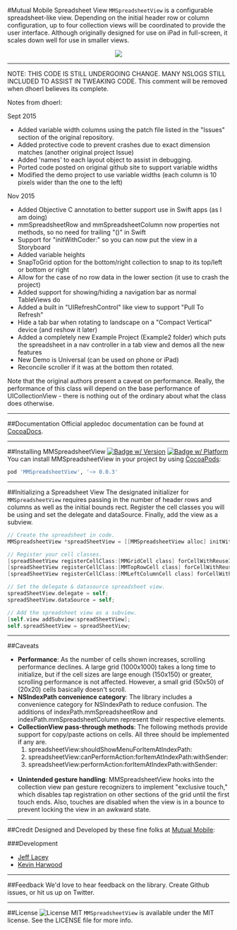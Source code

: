 #Mutual Mobile Spreadsheet View
`MMSpreadsheetView` is a configurable spreadsheet-like view. Depending on the initial header row or column configuration, up to four collection views will be coordinated to provide the user interface. Although originally designed for use on iPad in full-screen, it scales down well for use in smaller views.

<p align="center" >
<img src="http://mutualmobile.github.io/MMSpreadsheetView/ExampleImages/Example.png"/>
</p>

---

NOTE: THIS CODE IS STILL UNDERGOING CHANGE. MANY NSLOGS STILL INCLUDED TO ASSIST IN TWEAKING CODE.
This comment will be removed when dhoerl believes its complete.

Notes from dhoerl:

Sept 2015
* Added variable width columns using the patch file listed in the "Issues" section of the original repository. 
* Added protective code to prevent crashes due to exact dimension matches (another original project Issue)
* Added 'names' to each layout object to assist in debugging.
* Ported code posted on original github site to support variable widths
* Modified the demo project to use variable widths (each column is 10 pixels wider than the one to the left)

Nov 2015
* Added Objective C annotation to better support use in Swift apps (as I am doing)
* mmSpreadsheetRow and mmSpreadsheetColumn now properties not methods, so no need for trailing "()" in Swift
* Support for "initWithCoder:" so you can now put the view in a Storyboard
* Added variable heights
* SnapToGrid option for the bottom/right collection to snap to its top/left or bottom or right
* Allow for the case of no row data in the lower section (it use to crash the project)
* Added support for showing/hiding a navigation bar as normal TableViews do
* Added a built in "UIRefreshControl" like view to support "Pull To Refresh"
* Hide a tab bar when rotating to landscape on a "Compact Vertical" device (and reshow it later)
* Added a completely new Example Project (Example2 folder) which puts the spreadsheet in a nav controller in a tab view and demos all the new features
* New Demo is Universal (can be used on phone or iPad)
* Reconcile scroller if it was at the bottom then rotated.

Note that the original authors present a caveat on performance. Really, the performance of this class will depend on the base
performance of UICollectionView - there is nothing out of the ordinary about what the class does otherwise.

---

##Documentation
Official appledoc documentation can be found at [CocoaDocs](http://cocoadocs.org/docsets/MMSpreadsheetView/).

---

##Installing MMSpreadsheetView
[![Badge w/ Version](https://cocoapod-badges.herokuapp.com/v/MMSpreadsheetView/badge.png)](https://cocoadocs.org/docsets/MMSpreadsheetView)
[![Badge w/ Platform](https://cocoapod-badges.herokuapp.com/p/MMSpreadsheetView/badge.svg)](https://cocoadocs.org/docsets/MMSpreadsheetView)
You can install MMSpreadsheetView in your project by using [CocoaPods](https://github.com/cocoapods/cocoapods):

```Ruby
pod 'MMSpreadsheetView', '~> 0.0.3'
```

---

##Initializing a Spreadsheet View
The designated initializer for `MMSpreadsheetView` requires passing in the number of header rows and columns as well as the initial bounds rect. Register the cell classes you will be using and set the delegate and dataSource. Finally, add the view as a subview.

```Objective-C
// Create the spreadsheet in code.
MMSpreadsheetView *spreadSheetView = [[MMSpreadsheetView alloc] initWithNumberOfHeaderRows:1 numberOfHeaderColumns:1 frame:self.view.bounds];

// Register your cell classes.
[spreadSheetView registerCellClass:[MMGridCell class] forCellWithReuseIdentifier:@"GridCell"];
[spreadSheetView registerCellClass:[MMTopRowCell class] forCellWithReuseIdentifier:@"TopRowCell"];
[spreadSheetView registerCellClass:[MMLeftColumnCell class] forCellWithReuseIdentifier:@"LeftColumnCell"];

// Set the delegate & datasource spreadsheet view.
spreadSheetView.delegate = self;
spreadSheetView.dataSource = self;

// Add the spreadsheet view as a subview.
[self.view addSubview:spreadSheetView];
self.spreadSheetView = spreadSheetView;
```

---

##Caveats

<ul>
<li><strong>Performance</strong>: As the number of cells shown increases, scrolling performance declines. A large grid (1000x1000) takes a long time to initialize, but if the cell sizes are large enough (150x150) or greater, scrolling performance is not affected. However, a small grid (50x50) of (20x20) cells basically doesn't scroll.</li>
<li><strong>NSIndexPath convenience category</strong>: The library includes a convenience category for NSIndexPath to reduce confusion. The additions of indexPath.mmSpreadsheetRow and indexPath.mmSpreadsheetColumn represent their respective elements.</li>
<li><strong>CollectionView pass-through methods</strong>: The following methods provide support for copy/paste actions on cells. All three should be implemented if any are.
<ol>
<li>spreadsheetView:shouldShowMenuForItemAtIndexPath:</li>
<li>spreadsheetView:canPerformAction:forItemAtIndexPath:withSender:</li>
<li>spreadsheetView:performAction:forItemAtIndexPath:withSender:<br /><br /></li>
</ol></li>
<li><strong>Unintended gesture handling</strong>: MMSpreadsheetView hooks into the collection view pan gesture recognizers to implement "exclusive touch," which disables tap registration on other sections of the grid until the first touch ends. Also, touches are disabled when the view is in a bounce to prevent locking the view in an awkward state.</li>
</ul>

---

##Credit
Designed and Developed by these fine folks at [Mutual Mobile](http://mutualmobile.com):

###Development

* [Jeff Lacey](http://twitter.com/canispater)
* [Kevin Harwood](http://twitter.com/kevinharwood)

---

##Feedback
We'd love to hear feedback on the library. Create Github issues, or hit us up on Twitter.

---

##License ![License MIT](https://go-shields.herokuapp.com/license-MIT-blue.png)
`MMSpreadsheetView` is available under the MIT license. See the LICENSE file for more info.
